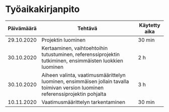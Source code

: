 # Työaikakirjanpito


Päivämäärä | Tehtävä | Käytetty aika
---------- | ------- | -------------
29.10.2020 | Projektin luominen | 30 min
30.10.2020 | Kertaaminen, vaihtoehtoihin tutustuminen, referenssiprojektin tutkiminen, ensimmäisten luokkien luominen | 2 h
30.10.2020 | Aiheen valinta, vaatimusmäärittelyn luominen, ensimmäisen jollain tavalla toimivan version luominen referenssiprojektin pohjalta | 3 h
10.11.2020 | Vaatimusmäärittelyn tarkentaminen | 30 min
